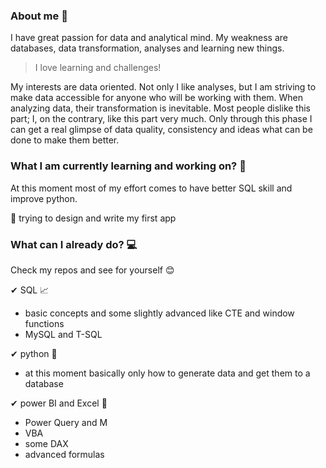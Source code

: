 ### About me 🧶

I have great passion for data and analytical mind. My weakness are databases, data transformation, analyses and learning new things.

> I love learning and challenges!

My interests are data oriented. Not only I like analyses, but I am striving to make data accessible for anyone who will be working with them. When analyzing data, their transformation is inevitable. Most people dislike this part; I, on the contrary, like this part very much. Only through this phase I can get a real glimpse of data quality, consistency and ideas what can be done to make them better.

### What I am currently learning and working on? 📗

 At this moment most of my effort comes to have better SQL skill and improve python. 

 📍 trying to design and write my first app

### What can I already do? 💻

Check my repos and see for yourself 😊

✔ SQL 📈
  * basic concepts and some slightly advanced like CTE and window functions
  * MySQL and T-SQL

✔ python 🐍
  * at this moment basically only how to generate data and get them to a database

✔ power BI and Excel 📎
  * Power Query and M
  * VBA
  * some DAX
  * advanced formulas


<!--
**Elliska/Elliska** is a ✨ _special_ ✨ repository because its `README.md` (this file) appears on your GitHub profile.

Here are some ideas to get you started:

- 🔭 I’m currently working on ...
- 🌱 I’m currently learning ...
- 👯 I’m looking to collaborate on ...
- 🤔 I’m looking for help with ...
- 💬 Ask me about ...
- 📫 How to reach me: ...
- 😄 Pronouns: ...
- ⚡ Fun fact: ...
-->
